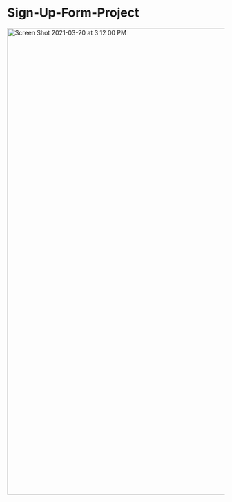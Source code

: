 # Sign-Up-Form-Project

<img width="1080" alt="Screen Shot 2021-03-20 at 3 12 00 PM" src="https://user-images.githubusercontent.com/31947742/112561412-8a0d8d00-8dab-11eb-9f6a-696492bd90c1.png">
